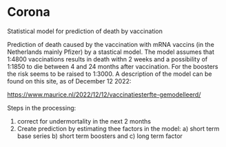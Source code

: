 # Corona
Statistical model for prediction of death by vaccination

Prediction of death caused by the vaccination with mRNA vaccins (in the Netherlands mainly Pfizer) by a stastical model. The model assumes that 1:4800 vaccinations results in death withn 2 weeks and a possibility of 1:1850 to die between 4 and 24 months after vaccination. For the boosters the risk seems to be raised to 1:3000.
A description of the model can be found on this site, as of December 12 2022:

https://www.maurice.nl/2022/12/12/vaccinatiesterfte-gemodelleerd/

Steps in the processing:
1) correct for undermortality in the next 2 months
2) Create prediction by estimating thee factors in the model: a) short term base series b) short term boosters and c) long term factor
